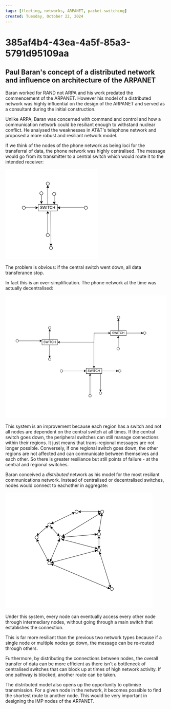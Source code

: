 ```yaml
---
tags: [fleeting, networks, ARPANET, packet-switching]
created: Tuesday, October 22, 2024
---
```


# 385af4b4-43ea-4a5f-85a3-5791d95109aa

## Paul Baran's concept of a distributed network and influence on architecture of the ARPANET

Baran worked for RAND not ARPA and his work predated the commencement of the
ARPANET. However his model of a distributed network was highly influential on
the design of the ARPANET and served as a consultant during the initial
construction.

Unlike ARPA, Baran was concerned with command and control and how a
communication network could be resiliant enough to withstand nuclear conflict.
He analysed the weaknesses in AT&T's telephone network and proposed a more
robust and resiliant network model.

If we think of the nodes of the phone network as being loci for the transferral
of data, the phone network was highly centralised. The message would go from its
transmitter to a central switch which would route it to the intended receiver:

![Centralised network](static/centralised.png)

The problem is obvious: if the central switch went down, all data transferance
stop.

In fact this is an over-simplification. The phone network at the time was
actually decentralised:

![Decentralised network](static/decentralised.png)

This system is an improvement because each region has a switch and not all nodes
are dependent on the central switch at all times. If the central switch goes
down, the peripheral switches can still manage connections within their regions.
It just means that trans-regional messages are not longer possible. Conversely,
if one regional switch goes down, the other regions are not affected and can
communicate between themselves and each other. So there is greater resiliance
but still points of failure - at the central and regional switches.

Baran conceived a _distributed_ network as his model for the most resiliant
communications network. Instead of centralised or decentralised switches, nodes
would connect to eachother in aggregate:

![Distributed network](static/distributed.png)

Under this system, every node can eventually access every other node through
intermediary nodes, without going through a main switch that establishes the
connection.

This is far more resiliant than the previous two network types because if a
single node or multiple nodes go down, the message can be re-routed through
others.

Furthermore, by distributing the connections between nodes, the overall transfer
of data can be more efficient as there isn't a bottleneck of centralised
switches that can block up at times of high network activity. If one pathway is
blocked, another route can be taken.

The distributed model also opens up the opportunity to optimise transmission.
For a given node in the network, it becomes possible to find the shortest route
to another node. This would be very important in designing the IMP nodes of the
ARPANET.

